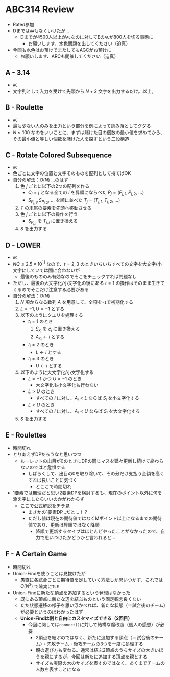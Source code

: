 # ABC314 Review
- Rated参加
- Dまでは`WA`もなくいけたが…
  - Dまでが4500人以上が`AC`なのに対してEの`AC`が800人を切る事態に
    - お願いします、水色問題を出してください（迫真）
- 今回も水色はお預けでまたしてもAGCがお預けに
  - お願いします、ARCも開催してください（迫真）

## A - 3.14
- `AC`
- 文字列として入力を受けて先頭から $N + 2$ 文字を出力するだけ。以上。

## B - Roulette
- `AC`
- 最も少ない人のみを出力という部分を例によって読み落としてグダる
- $N \leq 100$ なのをいいことに、まずは賭けた目の個数の最小値を求めてから、その最小値と等しい個数を賭けた人を探すという二段構造

## C - Rotate Colored Subsequence
- `AC`
- 色ごとに文字の位置と文字そのものを配列として持てばOK
- 自分の解法：$O(N)$ …のはず
    1. 色 $j$ ごとに以下の2つの配列を作る
        - $C_i = j$ となる全ての $i$ を昇順にならべた $P_j = (P_{j,1}, P_{j,2}, \ \dots)$
        - $S_{P_{j, 1}}, S_{P_{j, 2}}, \ \dots$ を順に並べた $T_j = (T_{j,1}, T_{j,2}, \ \dots)$
    1. $T$ の末尾の要素を先頭へ移動させる
    1. 色 $j$ ごとに以下の操作を行う
        - $S_{P_{j, i}}$ を $T_{j,i}$ に置き換える
    1. $S$ を出力する

## D - LOWER
- `AC`
- $NQ \leq 2.5 \times 10^{11}$ なので、$t = 2, 3$ のときいちいちすべての文字を大文字/小文字にしていては間に合わないが
  - 最後のもののみ有効なのでそこをチェックすれば問題なし
- ただし、最後の大文字化/小文字化の後にある $t = 1$ の操作はそのまま生きてくるのでそこだけ注意する必要がある
- 自分の解法：$O(N)$
    1. $N$ 項からなる数列 $A$ を用意して、全項を`-1`で初期化する
    1. $L = -1, U = -1$ とする
    1. 以下のようにクエリを処理する
        - $t_i = 1$ のとき
            1. $S_{x_i}$ を $c_i$ に置き換える
            1. $A_{x_i} \gets i$ とする
        - $t_i = 2$ のとき
            - $L \gets i$ とする
        - $t_i = 3$ のとき
            - $U \gets i$ とする
    1. 以下のように大文字化/小文字化する
        - $L = -1$ かつ $U = -1$ のとき
            - 大文字化も小文字化も行わない
        - $L \gt U$ のとき
            - すべての $i$ に対し、$A_i \lt L$ ならば $S_i$ を小文字化する
        - $L \lt U$ のとき
            - すべての $i$ に対し、$A_i \lt U$ ならば $S_i$ を大文字化する
    1. $S$ を出力する        

## E - Roulettes
- 時間切れ
- とりあえずDPだろうなと思いつつ
  - ルーレットの出目が0のときにDPの同じマスを延々更新し続けて終わらないのではと危惧する
    - しばらくして、出目の0を取り除いて、その分だけ支払う金額を高くすれば良いことに気づく
      - とここで時間切れ
- 1要素では無理だと思い2要素DPを検討するも、現在のポイント以外に何を添え字にしたらいいのかがわからず
  - ここで公式解説をチラ見
    - まさかの1要素DP…だと…！？
    - ただし値は現在の期待値ではなくMポイント以上になるまでの期待値であり、更新は昇順ではなく降順
      - 降順で更新するタイプはほとんどやったことがなかったので、自力で思いつけたかどうかと言われると…

## F - A Certain Game
- 時間切れ
- Union-Findを使うことは見抜けたが
  - 愚直に各試合ごとに期待値を足していく方法しか思いつかず、これでは $O(N^2)$ で確実に`TLE`
- Union-Findに新たな頂点を追加するという発想はなかった
  - 既にある頂点に新たな辺を結ぶものという固定観念良くない
  - ただ状態遷移の様子を思い浮かべれば、新たな状態（＝試合後のチーム）が必要というのはわかったはず
  - **Union-Findは割と自由にカスタマイズできる（2回目）**
    - 今回に関しては`connect()`に対して結構な魔改造（個人の感想）が必要
      - 2頂点を結ぶのではなく、新たに追加する頂点（＝試合後のチーム）・先攻チーム・後攻チームの3つを一度に処理する
      - 親の選び方も変わる。通常は結ぶ2頂点のうちサイズの大きいほうを親にするが、今回は新たに追加する頂点を親とする
      - サイズも実際の木のサイズを表すのではなく、あくまでチームの人数を表すことになる